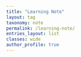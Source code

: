 ```yaml
---
title: "Learning Note"
layout: tag
taxonomy: note
permalink: /learning-note/
entries_layout: list
classes: wide
author_profile: true
---
```

